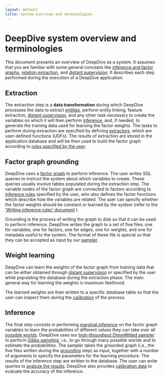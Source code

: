 ```yaml
---
layout: default
title: System overview and terminologies
---
```


# DeepDive system overview and terminologies

This document presents an overview of DeepDive as a system.
It assumes that you are familiar with some general concepts like [inference and factor graphs](inference.md), [relation extraction](relation_extraction.md), and [distant supervision](distant_supervision.md).
It describes each step performed during the execution of a DeepDive application:

## Extraction

The extraction step is a **data transformation** during which DeepDive processes the data to extract [entities](relation_extraction.md#entity), perform entity linking, feature extraction, [distant supervision](distant_supervision.md), and any other task necessary to create the variables on which it will then perform [inference](inference.md), and, if needed, to generate the training data used for learning the factor weights.
The tasks to perform during extraction are specified by defining [extractors](extractors.md), which are user-defined functions (UDFs).
The results of extraction are stored in the application database and will be then used to build the factor graph according to [rules specified by the user](inference_rules.md).

## Factor graph grounding

DeepDive uses a [factor graph](inference.md) to perform inference.
The user writes SQL queries to instruct the system about which variables to create.
These queries usually involve tables populated during the extraction step.
The variable nodes of the factor graph are connected to factors according to [inference rules](inference_rules.md) specified by the user, who also defines the factor functions which describe how the variables are related.
The user can specify whether the factor weights should be constant or learned by the system (refer to the ['Writing inference rules' document](inference_rules.md) ).

Grounding is the process of writing the graph to disk so that it can be used to perform inference.
DeepDive writes the graph to a set of five files: one for variables, one for factors, one for edges, one for weights, and one for metadata useful to the system.
The format of these file is special so that they can be accepted as input by our [sampler](sampler.md).

## Weight learning

DeepDive can learn the weights of the factor graph from training data that can be either obtained through [distant supervision](distant_supervision.md) or specified by the user while populating the database during the extraction phase.
The main general way for learning the weights is maximum likelihood.

The learned weights are then written to a specific database table so that the user can inspect them during the [calibration](calibration.md) of the process.

## Inference

The final step consists in performing [marginal inference](inference.md#marginal) on the factor graph variables to learn the probabilities of different values they can take over all [possible worlds](inference.md#possibleworlds).
DeepDive uses our [high-throughput DimmWitted sampler](sampler.md) to perform [Gibbs sampling](inference.md#gibbs), i.e., to go through many possible worlds and to estimate the probabilities.
The sampler takes the grounded graph (i.e., the five files written during the [grounding](#grounding) step) as input, together with a number of arguments to specify the parameters for the learning procedure.
The results of the inference step are written to the database.
The user can write queries to [analyze the results](running.md#results).
DeepDive also provides [calibration data](calibration.md) to evaluate the accuracy of the inference.


